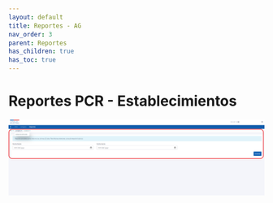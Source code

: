 ```yaml
---
layout: default
title: Reportes - AG
nav_order: 3
parent: Reportes
has_children: true
has_toc: true
---
```


# Reportes PCR - Establecimientos


![](img/20230320122959.png)
